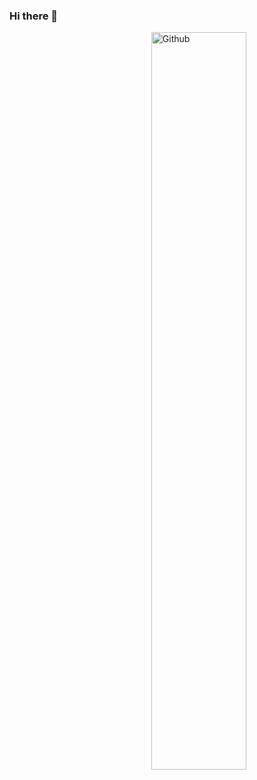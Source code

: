 ### Hi there 👋

<img width="55%" align="right" alt="Github" src="https://unsplash.com/photos/Q1p7bh3SHj8" /> 
